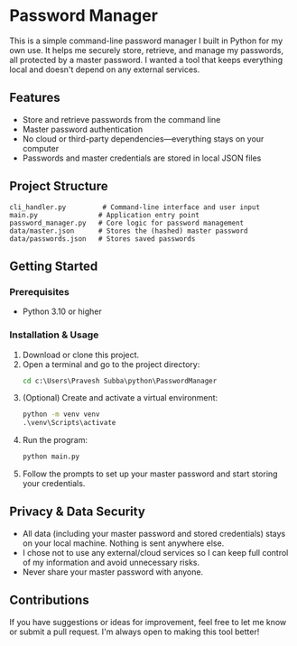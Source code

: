 

# Password Manager

This is a simple command-line password manager I built in Python for my own use. It helps me securely store, retrieve, and manage my passwords, all protected by a master password. I wanted a tool that keeps everything local and doesn't depend on any external services.

## Features
- Store and retrieve passwords from the command line
- Master password authentication
- No cloud or third-party dependencies—everything stays on your computer
- Passwords and master credentials are stored in local JSON files

## Project Structure
```
cli_handler.py         # Command-line interface and user input
main.py               # Application entry point
password_manager.py   # Core logic for password management
data/master.json      # Stores the (hashed) master password
data/passwords.json   # Stores saved passwords
```

## Getting Started

### Prerequisites
- Python 3.10 or higher

### Installation & Usage
1. Download or clone this project.
2. Open a terminal and go to the project directory:
   ```cmd
   cd c:\Users\Pravesh Subba\python\PasswordManager
   ```
3. (Optional) Create and activate a virtual environment:
   ```cmd
   python -m venv venv
   .\venv\Scripts\activate
   ```
4. Run the program:
   ```cmd
   python main.py
   ```
5. Follow the prompts to set up your master password and start storing your credentials.



## Privacy & Data Security
- All data (including your master password and stored credentials) stays on your local machine. Nothing is sent anywhere else.
- I chose not to use any external/cloud services so I can keep full control of my information and avoid unnecessary risks.
- Never share your master password with anyone.

## Contributions
If you have suggestions or ideas for improvement, feel free to let me know or submit a pull request. I'm always open to making this tool better!



